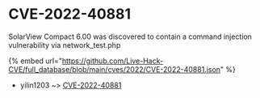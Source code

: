 # CVE-2022-40881

SolarView Compact 6.00 was discovered to contain a command injection vulnerability via network_test.php

{% embed url="https://github.com/Live-Hack-CVE/full_database/blob/main/cves/2022/CVE-2022-40881.json" %}


* yilin1203 ~> [CVE-2022-40881](https://www.alice-snow.ru/2022/database/cve-2022-40881/cve-2022-40881-yilin1203)